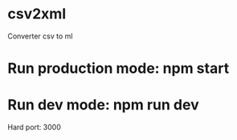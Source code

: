 # csv2xml
Converter csv to ml

# Run production mode: npm start 

# Run dev mode: npm run dev

Hard port: 3000
